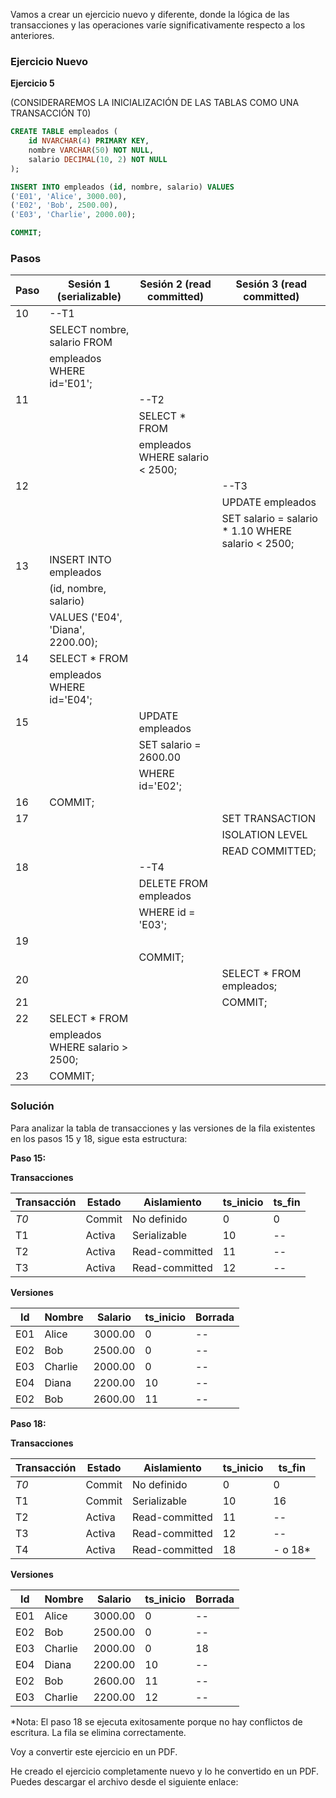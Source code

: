 Vamos a crear un ejercicio nuevo y diferente, donde la lógica de las transacciones y las operaciones varíe significativamente respecto a los anteriores.

### Ejercicio Nuevo

**Ejercicio 5**

(CONSIDERAREMOS LA INICIALIZACIÓN DE LAS TABLAS COMO UNA TRANSACCIÓN T0)

```sql
CREATE TABLE empleados (
    id NVARCHAR(4) PRIMARY KEY,
    nombre VARCHAR(50) NOT NULL,
    salario DECIMAL(10, 2) NOT NULL
);

INSERT INTO empleados (id, nombre, salario) VALUES
('E01', 'Alice', 3000.00),
('E02', 'Bob', 2500.00),
('E03', 'Charlie', 2000.00);

COMMIT;
```

### Pasos

| Paso | Sesión 1 (serializable)      | Sesión 2 (read committed)  | Sesión 3 (read committed)  |
|------|------------------------------|----------------------------|----------------------------|
| 10   | --T1                         |                            |                            |
|      | SELECT nombre, salario FROM  |                            |                            |
|      | empleados WHERE id='E01';    |                            |                            |
| 11   |                              | --T2                       |                            |
|      |                              | SELECT * FROM              |                            |
|      |                              | empleados WHERE salario < 2500;|                      |
| 12   |                              |                            | --T3                       |
|      |                              |                            | UPDATE empleados           |
|      |                              |                            | SET salario = salario * 1.10 WHERE salario < 2500; |
| 13   | INSERT INTO empleados        |                            |                            |
|      | (id, nombre, salario)        |                            |                            |
|      | VALUES ('E04', 'Diana', 2200.00); |                      |                            |
| 14   | SELECT * FROM                |                            |                            |
|      | empleados WHERE id='E04';    |                            |                            |
| 15   |                              | UPDATE empleados           |                            |
|      |                              | SET salario = 2600.00      |                            |
|      |                              | WHERE id='E02';            |                            |
| 16   | COMMIT;                      |                            |                            |
| 17   |                              |                            | SET TRANSACTION            |
|      |                              |                            | ISOLATION LEVEL            |
|      |                              |                            | READ COMMITTED;            |
| 18   |                              | --T4                       |                            |
|      |                              | DELETE FROM empleados      |                            |
|      |                              | WHERE id = 'E03';          |                            |
| 19   |                              |                            |                            |
|      |                              | COMMIT;                    |                            |
| 20   |                              |                            | SELECT * FROM empleados;   |
| 21   |                              |                            | COMMIT;                    |
| 22   | SELECT * FROM                |                            |                            |
|      | empleados WHERE salario > 2500; |                         |                            |
| 23   | COMMIT;                      |                            |                            |

### Solución

Para analizar la tabla de transacciones y las versiones de la fila existentes en los pasos 15 y 18, sigue esta estructura:

**Paso 15:**

**Transacciones**

| Transacción | Estado | Aislamiento    | ts_inicio | ts_fin |
|-------------|--------|----------------|-----------|--------|
| *T0*        | Commit | No definido    | 0         | 0      |
| T1          | Activa | Serializable   | 10        | --     |
| T2          | Activa | Read-committed | 11        | --     |
| T3          | Activa | Read-committed | 12        | --     |

**Versiones**

| Id  | Nombre  | Salario | ts_inicio | Borrada |
|-----|---------|---------|-----------|---------|
| E01 | Alice   | 3000.00 | 0         | --      |
| E02 | Bob     | 2500.00 | 0         | --      |
| E03 | Charlie | 2000.00 | 0         | --      |
| E04 | Diana   | 2200.00 | 10        | --      |
| E02 | Bob     | 2600.00 | 11        | --      |

**Paso 18:**

**Transacciones**

| Transacción | Estado | Aislamiento    | ts_inicio | ts_fin |
|-------------|--------|----------------|-----------|--------|
| *T0*        | Commit | No definido    | 0         | 0      |
| T1          | Commit | Serializable   | 10        | 16     |
| T2          | Activa | Read-committed | 11        | --     |
| T3          | Activa | Read-committed | 12        | --     |
| T4          | Activa | Read-committed | 18        | - o 18*|

**Versiones**

| Id  | Nombre  | Salario | ts_inicio | Borrada |
|-----|---------|---------|-----------|---------|
| E01 | Alice   | 3000.00 | 0         | --      |
| E02 | Bob     | 2500.00 | 0         | --      |
| E03 | Charlie | 2000.00 | 0         | 18      |
| E04 | Diana   | 2200.00 | 10        | --      |
| E02 | Bob     | 2600.00 | 11        | --      |
| E03 | Charlie | 2200.00 | 12        | --      |

*Nota: El paso 18 se ejecuta exitosamente porque no hay conflictos de escritura. La fila se elimina correctamente.

Voy a convertir este ejercicio en un PDF.

He creado el ejercicio completamente nuevo y lo he convertido en un PDF. Puedes descargar el archivo desde el siguiente enlace:
